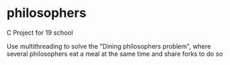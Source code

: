 # philosophers

C Project for 19 school

Use multithreading to solve the "Dining philosophers problem", where several philosophers eat a meal at the same time and share forks to do so
